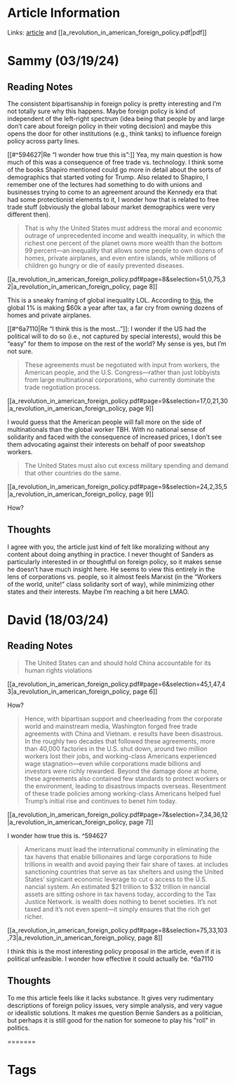 # Article Information

Links: [article](https://www.foreignaffairs.com/united-states/revolution-american-foreign-policy-bernie-sanders) and [[a_revolution_in_american_foreign_policy.pdf|pdf]]

# Sammy (03/19/24)

## Reading Notes

The consistent bipartisanship in foreign policy is pretty interesting and I’m not totally sure why this happens. Maybe foreign policy is kind of independent of the left-right spectrum (idea being that people by and large don’t care about foreign policy in their voting decision) and maybe this opens the door for other institutions (e.g., think tanks) to influence foreign policy across party lines.

 [[#^594627|Re “I wonder how true this is”:]]  Yea, my main question is how much of this was a consequence of free trade vs. technology. I think some of the books Shapiro mentioned could go more in detail about the sorts of demographics that started voting for Trump. Also related to Shapiro, I remember one of the lectures had something to do with unions and businesses trying to come to an agreement around the Kennedy era that had some protectionist elements to it, I wonder how that is related to free trade stuff (obviously the global labour market demographics were very different then).

> That is why the United States must address the moral and economic outrage of unprecedented income and wealth inequality, in which the richest one percent of the planet owns more wealth than the bottom 99 percent—an inequality that allows some people to own dozens of homes, private airplanes, and even entire islands, while millions of children go hungry or die of easily prevented diseases.

[[a_revolution_in_american_foreign_policy.pdf#page=8&selection=51,0,75,32|a_revolution_in_american_foreign_policy, page 8]]

This is a sneaky framing of global inequality LOL. According to [this](https://www.vox.com/future-perfect/2023/9/15/23874111/charity-philanthropy-americans-global-rich), the global 1% is making $60k a year after tax, a far cry from owning dozens of homes and private airplanes.

[[#^6a7110|Re “I think this is the most…”]]: I wonder if the US had the political will to do so (i.e., not captured by special interests), would this be “easy” for them to impose on the rest of the world? My sense is yes, but I’m not sure.

> These agreements must be negotiated with input from workers, the American people, and the U.S. Congress—rather than just lobbyists from large multinational corporations, who currently dominate the trade negotiation process.

[[a_revolution_in_american_foreign_policy.pdf#page=9&selection=17,0,21,30|a_revolution_in_american_foreign_policy, page 9]]

I would guess that the American people will fall more on the side of multinationals than the global worker TBH. With no national sense of solidarity and faced with the consequence of increased prices, I don’t see them advocating against their interests on behalf of poor sweatshop workers.

> The United States must also cut excess military spending and demand that other countries do the same.

[[a_revolution_in_american_foreign_policy.pdf#page=9&selection=24,2,35,5|a_revolution_in_american_foreign_policy, page 9]]

How?

## Thoughts

I agree with you, the article just kind of felt like moralizing without any content about doing anything in practice. I never thought of Sanders as particularly interested in or thoughtful on foreign policy, so it makes sense he doesn’t have much insight here. He seems to view this entirely in the lens of corporations vs. people, so it almost feels Marxist (in the “Workers of the world, unite!” class solidarity sort of way), while minimizing other states and their interests. Maybe I’m reaching a bit here LMAO.
# David (18/03/24)

## Reading Notes

> The United States can and should hold China accountable for its human rights violations

[[a_revolution_in_american_foreign_policy.pdf#page=6&selection=45,1,47,43|a_revolution_in_american_foreign_policy, page 6]]

How?

> Hence, with bipartisan support and cheerleading from the corporate world and mainstream media, Washington forged free trade agreements with China and Vietnam. e results have been disastrous. In the roughly two decades that followed these agreements, more than 40,000 factories in the U.S. shut down, around two million workers lost their jobs, and working-class Americans experienced wage stagnation—even while corporations made billions and investors were richly rewarded. Beyond the damage done at home, these agreements also contained few standards to protect workers or the environment, leading to disastrous impacts overseas. Resentment of these trade policies among working-class Americans helped fuel Trump’s initial rise and continues to benet him today.

[[a_revolution_in_american_foreign_policy.pdf#page=7&selection=7,34,36,12|a_revolution_in_american_foreign_policy, page 7]]

I wonder how true this is. ^594627

>  Americans must lead the international community in eliminating the tax havens that enable billionaires and large corporations to hide trillions in wealth and avoid paying their fair share of taxes. at includes sanctioning countries that serve as tax shelters and using the United States’ signicant economic leverage to cut o access to the U.S. nancial system. An estimated $21 trillion to $32 trillion in nancial assets are sitting oshore in tax havens today, according to the Tax Justice Network. is wealth does nothing to benet societies. It’s not taxed and it’s not even spent—it simply ensures that the rich get richer.

[[a_revolution_in_american_foreign_policy.pdf#page=8&selection=75,33,103,73|a_revolution_in_american_foreign_policy, page 8]]

I think this is the most interesting policy proposal in the article, even if it is political unfeasible. I wonder how effective it could actually be. ^6a7110
## Thoughts

To me this article feels like it lacks substance. It gives very rudimentary descriptions of foreign policy issues, very simple analysis, and very vague or idealistic solutions. It makes me question Bernie Sanders as a politician, but perhaps it is still good for the nation for someone to play his "roll" in politics. 

=======
# Tags
